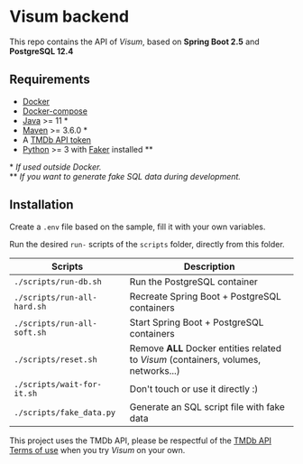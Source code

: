 # Visum backend

This repo contains the API of _Visum_, based on __Spring Boot 2.5__ and __PostgreSQL 12.4__

## Requirements
* [Docker](https://www.docker.com/)
* [Docker-compose](https://docs.docker.com/compose/)
* [Java](https://openjdk.java.net/) >= 11 *
* [Maven](https://maven.apache.org/install.html) >= 3.6.0 *
* A [TMDb API token](https://www.themoviedb.org/documentation/api)
* [Python](https://www.python.org/) >= 3 with [Faker](https://faker.readthedocs.io/en/master/) installed **

\* _If used outside Docker._  
\** _If you want to generate fake SQL data during development._

## Installation

Create a `.env` file based on the sample, fill it with your own variables.
 
Run the desired `run-` scripts of the `scripts` folder, directly from this folder.

| Scripts                  | Description                                                                            |
|--------------------------|----------------------------------------------------------------------------------------|
| `./scripts/run-db.sh`      | Run the PostgreSQL container                                                         |
| `./scripts/run-all-hard.sh`| Recreate Spring Boot + PostgreSQL containers                                         |
| `./scripts/run-all-soft.sh`| Start Spring Boot + PostgreSQL containers                                            |
| `./scripts/reset.sh`       | Remove **ALL** Docker entities related to _Visum_ (containers, volumes, networks...) |
| `./scripts/wait-for-it.sh` | Don't touch or use it directly :)                                                    |
| `./scripts/fake_data.py`   | Generate an SQL script file with fake data                                           |
 
 This project uses the TMDb API, please be respectful of the [TMDb API Terms of use](https://www.themoviedb.org/documentation/api/terms-of-use) when you try _Visum_ on your own.
